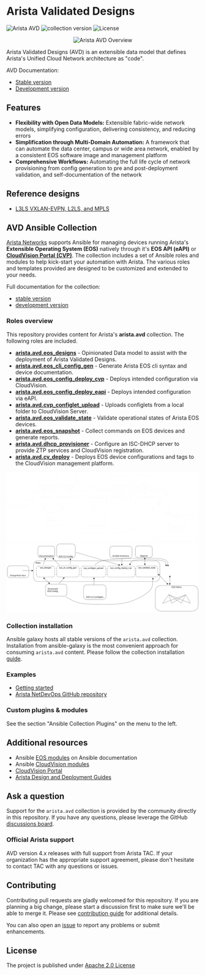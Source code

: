 <!--
  ~ Copyright (c) 2023-2024 Arista Networks, Inc.
  ~ Use of this source code is governed by the Apache License 2.0
  ~ that can be found in the LICENSE file.
  -->

# Arista Validated Designs

![Arista AVD](https://img.shields.io/badge/Arista-AVD%20Automation-blue) ![collection version](https://img.shields.io/github/v/release/aristanetworks/avd) ![License](https://img.shields.io/github/license/aristanetworks/avd)

<center><img src="ansible_collections/arista/avd/media/avd-logo.png" alt="Arista AVD Overview" width="800"/></center>

Arista Validated Designs (AVD) is an extensible data model that defines Arista's Unified Cloud Network architecture as "code".

AVD Documentation:

- [Stable version](https://avd.arista.com/stable/)
- [Development version](https://avd.arista.com/devel/)

## Features

- **Flexibility with Open Data Models:** Extensible fabric-wide network models, simplifying configuration, delivering consistency, and reducing errors
- **Simplification through Multi-Domain Automation:** A framework that can automate the data center, campus or wide area network, enabled by a consistent EOS software image and management platform
- **Comprehensive Workflows:** Automating the full life cycle of network provisioning from config generation to pre and post-deployment validation, and self-documentation of the network

## Reference designs

- [L3LS VXLAN-EVPN, L2LS, and MPLS](https://avd.arista.com/stable/roles/eos_designs/index.html)

## AVD Ansible Collection

[Arista Networks](https://www.arista.com/) supports Ansible for managing devices running Arista's **Extensible Operating System (EOS)** natively through it's **EOS API (eAPI)** or [**CloudVision Portal (CVP)**](https://www.arista.com/en/products/eos/eos-cloudvision). The collection includes a set of Ansible roles and modules to help kick-start your automation with Arista. The various roles and templates provided are designed to be customized and extended to your needs.

Full documentation for the collection:

- [stable version](https://avd.arista.com/stable/)
- [development version](https://www.avd.sh/en/devel/)

### Roles overview

This repository provides content for Arista's **arista.avd** collection. The following roles are included.

- [**arista.avd.eos_designs**](ansible_collections/arista/avd/roles/eos_designs/README.md) - Opinionated Data model to assist with the deployment of Arista Validated Designs.
- [**arista.avd.eos_cli_config_gen**](ansible_collections/arista/avd/roles/eos_cli_config_gen/README.md) - Generate Arista EOS cli syntax and device documentation.
- [**arista.avd.eos_config_deploy_cvp**](ansible_collections/arista/avd/roles/eos_config_deploy_cvp/README.md) - Deploys intended configuration via CloudVision.
- [**arista.avd.eos_config_deploy_eapi**](ansible_collections/arista/avd/roles/eos_config_deploy_eapi/README.md) - Deploys intended configuration via eAPI.
- [**arista.avd.cvp_configlet_upload**](ansible_collections/arista/avd/roles/cvp_configlet_upload/README.md) - Uploads configlets from a local folder to CloudVision Server.
- [**arista.avd.eos_validate_state**](ansible_collections/arista/avd/roles/eos_validate_state/README.md) - Validate operational states of Arista EOS devices.
- [**arista.avd.eos_snapshot**](ansible_collections/arista/avd/roles/eos_snapshot/README.md) - Collect commands on EOS devices and generate reports.
- [**arista.avd.dhcp_provisioner**](ansible_collections/arista/avd/roles/dhcp_provisioner/README.md) - Configure an ISC-DHCP server to provide ZTP services and CloudVision registration.
- [**arista.avd.cv_deploy**](ansible_collections/arista/avd/roles/cv_deploy/README.md) - Deploys EOS device configurations and tags to the CloudVision management platform.

![Arista AVD Overview](ansible_collections/arista/avd/docs/_media/avd_roles_dark.svg#only-dark)
![Arista AVD Overview](ansible_collections/arista/avd/docs/_media/avd_roles_light.svg#only-light)

### Collection installation

Ansible galaxy hosts all stable versions of the `arista.avd` collection. Installation from ansible-galaxy is the most convenient approach for consuming `arista.avd` content. Please follow the collection installation [guide](https://avd.arista.com/stable/docs/installation/collection-installation.html).

### Examples

- [Getting started](https://avd.arista.com/stable/docs/getting-started/intro-to-ansible-and-avd.html)
- [Arista NetDevOps GitHub repository](https://github.com/aristanetworks/netdevops-examples)

### Custom plugins & modules

See the section "Ansible Collection Plugins" on the menu to the left.

## Additional resources

- Ansible [EOS modules](https://docs.ansible.com/ansible/latest/collections/arista/eos/index.html) on Ansible documentation
- Ansible [CloudVision modules](https://cvp.avd.sh/en/stable/)
- [CloudVision Portal](https://www.arista.com/en/products/eos/eos-cloudvision)
- [Arista Design and Deployment Guides](https://www.arista.com/en/solutions/design-guides)

## Ask a question

Support for the `arista.avd` collection is provided by the community directly in this repository. If you have any questions, please leverage the GitHub [discussions board](https://github.com/aristanetworks/avd/discussions).

### Official Arista support

AVD version 4.x releases with full support from Arista TAC. If your organization has the appropriate support agreement, please don't hesitate to contact TAC with any questions or issues.

## Contributing

Contributing pull requests are gladly welcomed for this repository. If you are planning a big change, please start a discussion first to make sure we'll be able to merge it. Please see [contribution guide](https://avd.arista.com/stable/docs/contribution/overview.html) for additional details.

You can also open an [issue](https://github.com/aristanetworks/avd/issues) to report any problems or submit enhancements.

## License

The project is published under [Apache 2.0 License](LICENSE)
